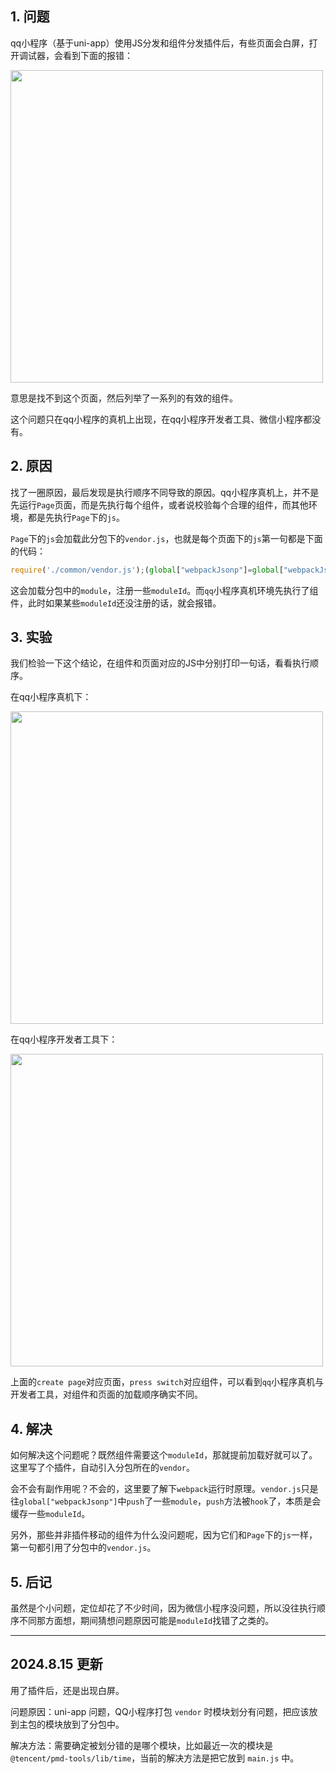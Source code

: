 ## 1. 问题

qq小程序（基于uni-app）使用JS分发和组件分发插件后，有些页面会白屏，打开调试器，会看到下面的报错：

<img src="https://mike-1255355338.cos.ap-guangzhou.myqcloud.com/article/2023/5/own_mike_a0f5dfd42aa98ffea0.jpg" width="500">

意思是找不到这个页面，然后列举了一系列的有效的组件。

这个问题只在qq小程序的真机上出现，在qq小程序开发者工具、微信小程序都没有。

## 2. 原因

找了一圈原因，最后发现是执行顺序不同导致的原因。qq小程序真机上，并不是先运行`Page`页面，而是先执行每个组件，或者说校验每个合理的组件，而其他环境，都是先执行`Page`下的`js`。

`Page`下的`js`会加载此分包下的`vendor.js`，也就是每个页面下的`js`第一句都是下面的代码：

```js
require('./common/vendor.js');(global["webpackJsonp"]=global["webpackJsonp"]||[]).push()
```

这会加载分包中的`module`，注册一些`moduleId`。而`qq`小程序真机环境先执行了组件，此时如果某些`moduleId`还没注册的话，就会报错。

## 3. 实验

我们检验一下这个结论，在组件和页面对应的JS中分别打印一句话，看看执行顺序。

在qq小程序真机下：

<img src="https://mike-1255355338.cos.ap-guangzhou.myqcloud.com/article/2023/5/own_mike_5c035aeb5615e7ef18.jpeg" width="500">

在qq小程序开发者工具下：

<img src="https://mike-1255355338.cos.ap-guangzhou.myqcloud.com/article/2023/5/own_mike_e92cb7473fdd00a4a7.jpeg" width="500">

上面的`create page`对应页面，`press switch`对应组件，可以看到`qq`小程序真机与开发者工具，对组件和页面的加载顺序确实不同。


## 4. 解决

如何解决这个问题呢？既然组件需要这个`moduleId`，那就提前加载好就可以了。这里写了个插件，自动引入分包所在的`vendor`。


会不会有副作用呢？不会的，这里要了解下`webpack`运行时原理。`vendor.js`只是往`global["webpackJsonp"]`中`push`了一些`module`，`push`方法被`hook`了，本质是会缓存一些`moduleId`。


另外，那些并非插件移动的组件为什么没问题呢，因为它们和`Page`下的`js`一样，第一句都引用了分包中的`vendor.js`。


## 5. 后记

虽然是个小问题，定位却花了不少时间，因为微信小程序没问题，所以没往执行顺序不同那方面想，期间猜想问题原因可能是`moduleId`找错了之类的。

----

## 2024.8.15 更新

用了插件后，还是出现白屏。

问题原因：uni-app 问题，QQ小程序打包 `vendor` 时模块划分有问题，把应该放到主包的模块放到了分包中。

解决方法：需要确定被划分错的是哪个模块，比如最近一次的模块是 `@tencent/pmd-tools/lib/time`，当前的解决方法是把它放到 `main.js` 中。

